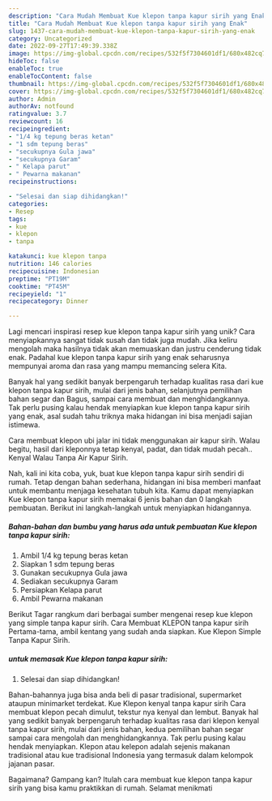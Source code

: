 ```yaml
---
description: "Cara Mudah Membuat Kue klepon tanpa kapur sirih yang Enak"
title: "Cara Mudah Membuat Kue klepon tanpa kapur sirih yang Enak"
slug: 1437-cara-mudah-membuat-kue-klepon-tanpa-kapur-sirih-yang-enak
category: Uncategorized
date: 2022-09-27T17:49:39.338Z
image: https://img-global.cpcdn.com/recipes/532f5f7304601df1/680x482cq70/kue-klepon-tanpa-kapur-sirih-foto-resep-utama.jpg
hideToc: false
enableToc: true
enableTocContent: false
thumbnail: https://img-global.cpcdn.com/recipes/532f5f7304601df1/680x482cq70/kue-klepon-tanpa-kapur-sirih-foto-resep-utama.jpg
cover: https://img-global.cpcdn.com/recipes/532f5f7304601df1/680x482cq70/kue-klepon-tanpa-kapur-sirih-foto-resep-utama.jpg
author: Admin
authorAv: notfound
ratingvalue: 3.7
reviewcount: 16
recipeingredient:
- "1/4 kg tepung beras ketan"
- "1 sdm tepung beras"
- "secukupnya Gula jawa"
- "secukupnya Garam"
- " Kelapa parut"
- " Pewarna makanan"
recipeinstructions:

- "Selesai dan siap dihidangkan!"
categories:
- Resep
tags:
- kue
- klepon
- tanpa

katakunci: kue klepon tanpa 
nutrition: 146 calories
recipecuisine: Indonesian
preptime: "PT19M"
cooktime: "PT45M"
recipeyield: "1"
recipecategory: Dinner

---
```





Lagi mencari inspirasi resep kue klepon tanpa kapur sirih yang unik? Cara menyiapkannya sangat tidak susah dan tidak juga mudah. Jika keliru mengolah maka hasilnya tidak akan memuaskan dan justru cenderung tidak enak. Padahal kue klepon tanpa kapur sirih yang enak seharusnya mempunyai aroma dan rasa yang mampu memancing selera Kita.





Banyak hal yang sedikit banyak berpengaruh terhadap kualitas rasa dari kue klepon tanpa kapur sirih, mulai dari jenis bahan, selanjutnya pemilihan bahan segar dan Bagus, sampai cara membuat dan menghidangkannya. Tak perlu pusing kalau hendak menyiapkan kue klepon tanpa kapur sirih yang enak,      asal sudah tahu triknya maka hidangan ini bisa menjadi sajian istimewa.














Cara membuat klepon ubi jalar ini tidak menggunakan air kapur sirih. Walau begitu, hasil dari kleponnya tetap kenyal, padat, dan tidak mudah pecah.. Kenyal Walau Tanpa Air Kapur Sirih.






Nah, kali ini kita coba, yuk, buat kue klepon tanpa kapur sirih sendiri di rumah. Tetap dengan bahan sederhana, hidangan ini bisa memberi manfaat untuk membantu menjaga kesehatan tubuh kita. Kamu dapat menyiapkan Kue klepon tanpa kapur sirih memakai 6 jenis bahan dan 0 langkah pembuatan. Berikut ini langkah-langkah untuk menyiapkan hidangannya.

<!--inarticleads1-->

##### Bahan-bahan dan bumbu yang harus ada untuk pembuatan Kue klepon tanpa kapur sirih:

1. Ambil 1/4 kg tepung beras ketan
1. Siapkan 1 sdm tepung beras
1. Gunakan secukupnya Gula jawa
1. Sediakan secukupnya Garam
1. Persiapkan  Kelapa parut
1. Ambil  Pewarna makanan


Berikut Tagar rangkum dari berbagai sumber mengenai resep kue klepon yang simple tanpa kapur sirih. Cara Membuat KLEPON tanpa kapur sirih Pertama-tama, ambil kentang yang sudah anda siapkan. Kue Klepon Simple Tanpa Kapur Sirih. 

<!--inarticleads2-->

#####  untuk memasak Kue klepon tanpa kapur sirih:


1. Selesai dan siap dihidangkan!

Bahan-bahannya juga bisa anda beli di pasar tradisional, supermarket ataupun minimarket terdekat. Kue Klepon kenyal tanpa kapur sirih Cara membuat klepon pecah dimulut, tekstur nya kenyal dan lembut. Banyak hal yang sedikit banyak berpengaruh terhadap kualitas rasa dari klepon kenyal tanpa kapur sirih, mulai dari jenis bahan, kedua pemilihan bahan segar sampai cara mengolah dan menghidangkannya. Tak perlu pusing kalau hendak menyiapkan. Klepon atau kelepon adalah sejenis makanan tradisional atau kue tradisional Indonesia yang termasuk dalam kelompok jajanan pasar. 

Bagaimana? Gampang kan? Itulah cara membuat kue klepon tanpa kapur sirih yang bisa kamu praktikkan di rumah. Selamat menikmati
